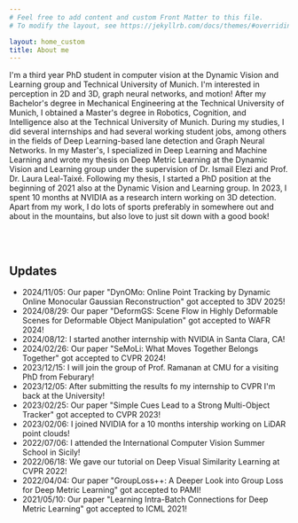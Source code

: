 ```yaml
---
# Feel free to add content and custom Front Matter to this file.
# To modify the layout, see https://jekyllrb.com/docs/themes/#overriding-theme-defaults

layout: home_custom
title: About me
---
```


<div class="block_text">I'm a third year PhD student in computer vision at the Dynamic Vision and Learning group and Technical University of Munich. I'm interested in perception in 2D and 3D, graph neural networks, and motion!
After my Bachelor's degree in Mechanical Engineering at the Technical University of Munich, I obtained a Master's degree in Robotics, Cognition, and Intelligence also at the Technical University of Munich. During my studies, I did several internships and had several working student jobs, among others in the fields of Deep Learning-based lane detection and Graph Neural Networks. In my Master's, I specialized in Deep Learning and Machine Learning and wrote my thesis on Deep Metric Learning at the Dynamic Vision and Learning group under the supervision of Dr. Ismail Elezi and Prof. Dr. Laura Leal-Taixé. Following my thesis, I started a PhD position at the beginning of 2021 also at the Dynamic Vision and Learning group. In 2023, I spent 10 months at NVIDIA as a research intern working on 3D detection. Apart from my work, I do lots of sports preferably in somewhere out and about in the mountains, but also love to just sit down with a good book!</div>


<br/><br/> 

## Updates

- 2024/11/05: Our paper "DynOMo: Online Point Tracking by Dynamic Online Monocular Gaussian Reconstruction" got accepted to 3DV 2025!
- 2024/08/29: Our paper "DeformGS: Scene Flow in Highly Deformable Scenes for Deformable Object Manipulation" got accepted to WAFR 2024!
- 2024/08/12: I started another internship with NVIDIA in Santa Clara, CA!
- 2024/02/26: Our paper "SeMoLi: What Moves Together Belongs Together" got accepted to CVPR 2024!
- 2023/12/15: I will join the group of Prof. Ramanan at CMU for a visiting PhD from Feburary!
- 2023/12/05: After submitting the results fo my internship to CVPR I'm back at the University!
- 2023/02/25: Our paper "Simple Cues Lead to a Strong Multi-Object Tracker" got accepted to CVPR 2023!
- 2023/02/06: I joined NVIDIA for a 10 months intership working on LiDAR point clouds!
- 2022/07/06: I attended the International Computer Vision Summer School in Sicily!
- 2022/06/18: We gave our tutorial on Deep Visual Similarity Learning at CVPR 2022!
- 2022/04/04: Our paper "GroupLoss++: A Deeper Look into Group Loss for Deep Metric Learning" got accepted to PAMI!
- 2021/05/10: Our paper "Learning Intra-Batch Connections for Deep Metric Learning" got accepted to ICML 2021!

